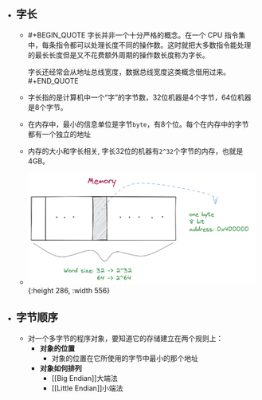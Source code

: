 - ## 字长
	- #+BEGIN_QUOTE
	  字长并非一个十分严格的概念。在一个 CPU 指令集中，每条指令都可以处理长度不同的操作数。这时就把大多数指令能处理的最长长度但是又不花费额外周期的操作数长度称为字长。
	  
	  字长还经常会从地址总线宽度，数据总线宽度这类概念借用过来。
	  #+END_QUOTE
	- 字长指的是计算机中一个“字”的字节数，32位机器是4个字节，64位机器是8个字节。
	- 在内存中，最小的信息单位是字节`byte`，有8个位。每个在内存中的字节都有一个独立的地址
	- 内存的大小和字长相关, 字长32位的机器有`2^32`个字节的内存，也就是4GB。
	- ![image.png](../assets/image_1652668103010_0.png){:height 286, :width 556}
- ## 字节顺序
	- 对一个多字节的程序对象，要知道它的存储建立在两个规则上：
		- **对象的位置**
			- 对象的位置在它所使用的字节中最小的那个地址
		- **对象如何排列**
			- [[Big Endian]]大端法
			- [[Little Endian]]小端法